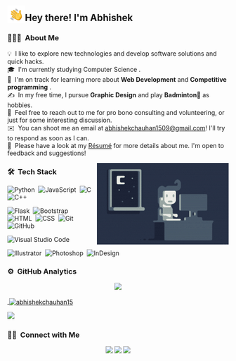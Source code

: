 <p align="center">
<!--   <img height="180em"  src="https://raw.githubusercontent.com/abhishekchauhan15/abhishekchauhan15/master/assets/circle-cropped.png"/> -->
 </p>

<img alt="Night Coding" src="./assets/Hand%20Wave.gif" width='40' align="left"/><h2 margin:30px>Hey there! I'm Abhishek </h2>

<!-- ## 👋 &nbsp;Hey there! I'm Abhishek -->
  
### 👨🏻‍💻 &nbsp;About Me

💡 &nbsp;I like to explore new technologies and develop software solutions and quick hacks.\
🎓 &nbsp;I'm currently studying Computer Science .\
🌱 &nbsp;I'm on track for learning more about <b>Web Development</b> and <b>Competitive programming</b> .\
✍️ &nbsp;In my free time, I pursue <b>Graphic Design</b> and play <b>Badminton🏸</b> as hobbies.\
💬 &nbsp;Feel free to reach out to me for pro bono consulting and volunteering, or just for some interesting discussion.\
✉️ &nbsp;You can shoot me an email at abhishekchauhan1509@gmail.com! I'll try to respond as soon as I can.\
📄 &nbsp;Please have a look at my [Résumé](https://www.abhishekchauhan.com/resume.html) for more details about me. I'm open to feedback and suggestions!

<img alt="Night Coding" src="https://raw.githubusercontent.com/abhishekchauhan15/abhishekchauhan15/master/assets/Night-Coding.gif" align="right"/>

### 🛠 &nbsp;Tech Stack

![Python](https://img.shields.io/badge/-Python-05122A?style=flat&logo=python)&nbsp;
![JavaScript](https://img.shields.io/badge/-JavaScript-05122A?style=flat&logo=javascript)&nbsp;
![C](https://img.shields.io/badge/-C-05122A?style=flat&logo=C&logoColor=A8B9CC)&nbsp;
![C++](https://img.shields.io/badge/-C++-05122A?style=flat&logo=C%2B%2B&logoColor=00599C)&nbsp;
<!-- ![React](https://img.shields.io/badge/-React-05122A?style=flat&logo=react)&nbsp; -->
<!-- ![Node.js](https://img.shields.io/badge/-Node.js-05122A?style=flat&logo=node.js)&nbsp; -->
<!-- ![Django](https://img.shields.io/badge/-Django-05122A?style=flat&logo=django&logoColor=092E20)&nbsp; -->
![Flask](https://img.shields.io/badge/-Flask-05122A?style=flat&logo=flask)&nbsp;
![Bootstrap](https://img.shields.io/badge/-Bootstrap-05122A?style=flat&logo=bootstrap&logoColor=563D7C)\
![HTML](https://img.shields.io/badge/-HTML-05122A?style=flat&logo=HTML5)&nbsp;
![CSS](https://img.shields.io/badge/-CSS-05122A?style=flat&logo=CSS3&logoColor=1572B6)&nbsp;
![Git](https://img.shields.io/badge/-Git-05122A?style=flat&logo=git)&nbsp;
![GitHub](https://img.shields.io/badge/-GitHub-05122A?style=flat&logo=github)&nbsp;
<!-- ![Markdown](https://img.shields.io/badge/-Markdown-05122A?style=flat&logo=markdown)\ -->
![Visual Studio Code](https://img.shields.io/badge/-Visual%20Studio%20Code-05122A?style=flat&logo=visual-studio-code&logoColor=007ACC)&nbsp;
<!-- ![RStudio](https://img.shields.io/badge/-RStudio-05122A?style=flat&logo=rstudio)&nbsp; -->
<!-- ![Eclipse](https://img.shields.io/badge/-Eclipse-05122A?style=flat&logo=eclipse-ide&logoColor=2C2255)\ -->
![Illustrator](https://img.shields.io/badge/-Illustrator-05122A?style=flat&logo=adobe-illustrator)&nbsp;
![Photoshop](https://img.shields.io/badge/-Photoshop-05122A?style=flat&logo=adobe-photoshop)&nbsp;
![InDesign](https://img.shields.io/badge/-InDesign-05122A?style=flat&logo=adobe-indesign)

### ⚙️ &nbsp;GitHub Analytics

<p align="center">
<a href="https://github.com/abhishekchauhan15">
  <img height="180em" src="https://github-readme-stats-eight-theta.vercel.app/api?username=abhishekchauhan15&show_icons=true&theme=algolia"/>
  
<p>&nbsp;<img align="center" src="https://github-readme-stats.vercel.app/api?username=abhishekchauhan15&show_icons=true&locale=en" alt="abhishekchauhan15" /></p>
  <img height="180em" src="https://github-readme-stats-eight-theta.vercel.app/api/top-langs/?username=abhishekchauhan15&layout=compact&langs_count=8&theme=algolia"/>
</a>
</p>

### 🤝🏻 &nbsp;Connect with Me

<p align="center">
<!-- <a href="https://www.abhishekchauhan.com"><img src="https://img.shields.io/badge/-adityavsingh.com-3423A6?style=flat&logo=Google-Chrome&logoColor=white"/></a> -->
<a href="https://www.linkedin.com/in/abhishekchauhan15/"><img src="https://img.shields.io/badge/-Abhishek%20Chauhan-0077B5?style=flat&logo=Linkedin&logoColor=white"/></a>
<a href="mailto:abhishekchauhan1509@gmail.com"><img src="https://img.shields.io/badge/-abhishekchauhan1509@gmail.com-D14836?style=flat&logo=Gmail&logoColor=white"/></a>
<a href="https://www.instagram.com/_abhishek_chauhan_09/"><img src="https://img.shields.io/badge/-_abhishek_chauhan_09-E4405F?style=flat&logo=Instagram&logoColor=white"/></a>
<!-- <a href="https://www.pinterest.ca/abhishek"><img src="https://img.shields.io/badge/-@AVS1508-BD081C?style=flat&logo=Pinterest&logoColor=white"/></a> -->

</p>
